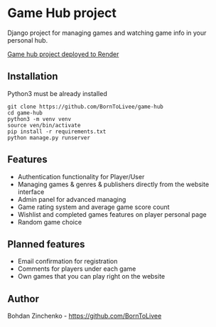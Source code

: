 # Game Hub project

Django project for managing games and watching game info in your personal hub.

[Game hub project deployed to Render]()

## Installation

Python3 must be already installed
```shell
git clone https://github.com/BornToLivee/game-hub
cd game-hub
python3 -m venv venv
source ven/bin/activate
pip install -r requirements.txt
python manage.py runserver
```

## Features

* Authentication functionality for Player/User
* Managing games & genres & publishers directly from the website interface
* Admin panel for advanced managing
* Game rating system and average game score count
* Wishlist and completed games features on player personal page
* Random game choice

## Planned features

* Email confirmation for registration
* Comments for players under each game
* Own games that you can play right on the website

## Author

Bohdan Zinchenko - https://github.com/BornToLivee
